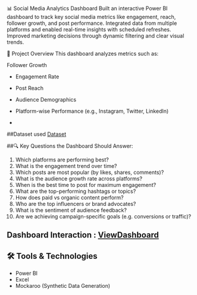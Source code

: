  📊 Social Media Analytics Dashboard
Built an interactive Power BI dashboard to track key social media metrics like engagement, reach, follower growth, and post performance. Integrated data from multiple platforms and enabled real-time insights with scheduled refreshes. Improved marketing decisions through dynamic filtering and clear visual trends.

📁 Project Overview
This dashboard analyzes metrics such as:

 Follower Growth
- Engagement Rate
- Post Reach
- Audience Demographics
- Platform-wise Performance (e.g., Instagram, Twitter, LinkedIn)

- 
##Dataset used 
<a href="https://github.com/Sumit-kushwah2356/Data-Analytics-Dashboard/blob/main/MOCK_DATA%20(1).csv">Dataset</a>


##🔍 Key Questions the Dashboard Should Answer:
1. Which platforms are performing best?
2. What is the engagement trend over time?
3. Which posts are most popular (by likes, shares, comments)?
4. What is the audience growth rate across platforms?
5. When is the best time to post for maximum engagement?
6. What are the top-performing hashtags or topics?
7. How does paid vs organic content perform?
8. Who are the top influencers or brand advocates?
9. What is the sentiment of audience feedback?
10. Are we achieving campaign-specific goals (e.g. conversions or traffic)?

## Dashboard Interaction : <a href="https://github.com/Sumit-kushwah2356/Social_Media_Analytics_Dashboard/blob/main/SocialMediaAnalyticsDashboard.png">ViewDashboard</a>
 
## 🛠️ Tools & Technologies

- Power BI
- Excel
- Mockaroo (Synthetic Data Generation)
